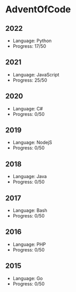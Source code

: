 # AdventOfCode

## 2022
- Language: Python
- Progress: 17/50

## 2021
- Language: JavaScript
- Progress: 25/50

## 2020
- Language: C#
- Progress: 0/50

## 2019
- Language: NodejS
- Progress: 0/50

## 2018
- Language: Java
- Progress: 0/50

## 2017
- Language: Bash
- Progress: 0/50

## 2016
- Language: PHP
- Progress: 0/50

## 2015
- Language: Go
- Progress: 0/50

